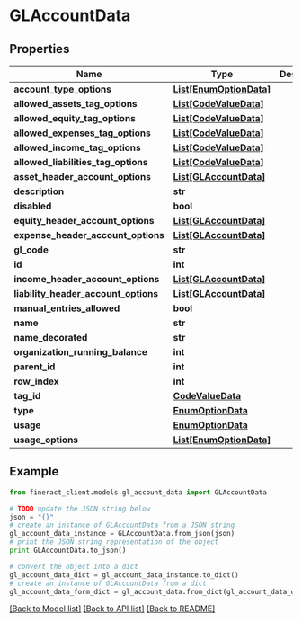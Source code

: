 # GLAccountData


## Properties

Name | Type | Description | Notes
------------ | ------------- | ------------- | -------------
**account_type_options** | [**List[EnumOptionData]**](EnumOptionData.md) |  | [optional] 
**allowed_assets_tag_options** | [**List[CodeValueData]**](CodeValueData.md) |  | [optional] 
**allowed_equity_tag_options** | [**List[CodeValueData]**](CodeValueData.md) |  | [optional] 
**allowed_expenses_tag_options** | [**List[CodeValueData]**](CodeValueData.md) |  | [optional] 
**allowed_income_tag_options** | [**List[CodeValueData]**](CodeValueData.md) |  | [optional] 
**allowed_liabilities_tag_options** | [**List[CodeValueData]**](CodeValueData.md) |  | [optional] 
**asset_header_account_options** | [**List[GLAccountData]**](GLAccountData.md) |  | [optional] 
**description** | **str** |  | [optional] 
**disabled** | **bool** |  | [optional] 
**equity_header_account_options** | [**List[GLAccountData]**](GLAccountData.md) |  | [optional] 
**expense_header_account_options** | [**List[GLAccountData]**](GLAccountData.md) |  | [optional] 
**gl_code** | **str** |  | [optional] 
**id** | **int** |  | [optional] 
**income_header_account_options** | [**List[GLAccountData]**](GLAccountData.md) |  | [optional] 
**liability_header_account_options** | [**List[GLAccountData]**](GLAccountData.md) |  | [optional] 
**manual_entries_allowed** | **bool** |  | [optional] 
**name** | **str** |  | [optional] 
**name_decorated** | **str** |  | [optional] 
**organization_running_balance** | **int** |  | [optional] 
**parent_id** | **int** |  | [optional] 
**row_index** | **int** |  | [optional] 
**tag_id** | [**CodeValueData**](CodeValueData.md) |  | [optional] 
**type** | [**EnumOptionData**](EnumOptionData.md) |  | [optional] 
**usage** | [**EnumOptionData**](EnumOptionData.md) |  | [optional] 
**usage_options** | [**List[EnumOptionData]**](EnumOptionData.md) |  | [optional] 

## Example

```python
from fineract_client.models.gl_account_data import GLAccountData

# TODO update the JSON string below
json = "{}"
# create an instance of GLAccountData from a JSON string
gl_account_data_instance = GLAccountData.from_json(json)
# print the JSON string representation of the object
print GLAccountData.to_json()

# convert the object into a dict
gl_account_data_dict = gl_account_data_instance.to_dict()
# create an instance of GLAccountData from a dict
gl_account_data_form_dict = gl_account_data.from_dict(gl_account_data_dict)
```
[[Back to Model list]](../README.md#documentation-for-models) [[Back to API list]](../README.md#documentation-for-api-endpoints) [[Back to README]](../README.md)


